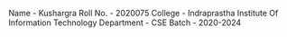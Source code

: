Name - Kushargra
Roll No. - 2020075
College - Indraprastha Institute Of Information Technology
Department - CSE
Batch - 2020-2024
